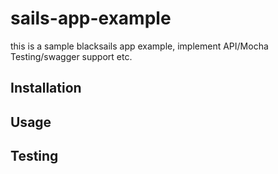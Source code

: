 # sails-app-example

this is a sample blacksails app example, implement API/Mocha Testing/swagger support etc.

## Installation

## Usage

## Testing

